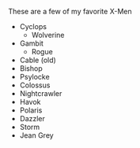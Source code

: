 These are a few of my favorite X-Men
* Cyclops
  * Wolverine
* Gambit
  * Rogue
* Cable (old)
* Bishop
* Psylocke
* Colossus
* Nightcrawler
* Havok
* Polaris
* Dazzler
* Storm
* Jean Grey
